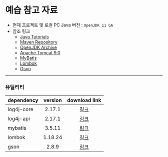 # 예습 참고 자료

- 현재 프로젝트 및 로컬 PC Java 버전 : `OpenJDK 11 GA`
- 참조 링크
  - [Java Tutorials](https://docs.oracle.com/javase/tutorial/java/nutsandbolts/index.html)
  - [Maven Repository](https://mvnrepository.com/)
  - [OpenJDK Archive](https://jdk.java.net/archive/)
  - [Apache Tomcat 9.0](https://tomcat.apache.org/download-90.cgi)
  - [MyBatis](https://mybatis.org/mybatis-3/)
  - [Lombok](https://projectlombok.org/features/)
  - [Gson](https://github.com/google/gson)

---

### 유틸리티

|dependency|version|download link|
|:---|:---:|:---:|
|log4j-core|2.17.1|[링크](https://mvnrepository.com/artifact/org.apache.logging.log4j/log4j-core/2.17.1)|
|log4j-api|2.17.1|[링크](https://mvnrepository.com/artifact/org.apache.logging.log4j/log4j-api/2.17.1)|
|mybatis|3.5.11|[링크](https://mvnrepository.com/artifact/org.mybatis/mybatis/3.5.11)|
|lombok|1.18.24|[링크](https://mvnrepository.com/artifact/org.projectlombok/lombok/1.18.24)|
|gson|2.8.9|[링크](https://mvnrepository.com/artifact/com.google.code.gson/gson/2.8.9)|

